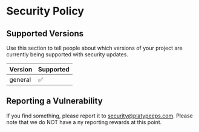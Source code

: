 # Security Policy

## Supported Versions

Use this section to tell people about which versions of your project are
currently being supported with security updates.

| Version | Supported          |
| ------- | ------------------ |
| general | :white_check_mark: |

## Reporting a Vulnerability

If you find something, please report it to security@platypeeps.com. Please note
that we do NOT have a ny reporting rewards at this point.
